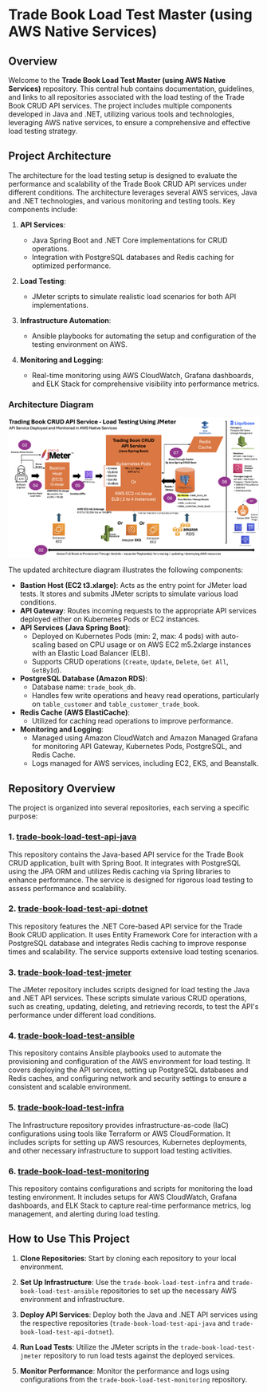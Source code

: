 # Trade Book Load Test Master (using AWS Native Services)

## Overview

Welcome to the **Trade Book Load Test Master (using AWS Native Services)** repository. This central hub contains documentation, guidelines, and links to all repositories associated with the load testing of the Trade Book CRUD API services. The project includes multiple components developed in Java and .NET, utilizing various tools and technologies, leveraging AWS native services, to ensure a comprehensive and effective load testing strategy.

## Project Architecture

The architecture for the load testing setup is designed to evaluate the performance and scalability of the Trade Book CRUD API services under different conditions. The architecture leverages several AWS services, Java and .NET technologies, and various monitoring and testing tools. Key components include:

1. **API Services**:
   - Java Spring Boot and .NET Core implementations for CRUD operations.
   - Integration with PostgreSQL databases and Redis caching for optimized performance.

2. **Load Testing**:
   - JMeter scripts to simulate realistic load scenarios for both API implementations.

3. **Infrastructure Automation**:
   - Ansible playbooks for automating the setup and configuration of the testing environment on AWS.

4. **Monitoring and Logging**:
   - Real-time monitoring using AWS CloudWatch, Grafana dashboards, and ELK Stack for comprehensive visibility into performance metrics.

### Architecture Diagram

![Architecture Diagram](TradeBookCrudAPI-With-LoadTesting.png)

The updated architecture diagram illustrates the following components:

- **Bastion Host (EC2 t3.xlarge)**: Acts as the entry point for JMeter load tests. It stores and submits JMeter scripts to simulate various load conditions.
- **API Gateway**: Routes incoming requests to the appropriate API services deployed either on Kubernetes Pods or EC2 instances.
- **API Services (Java Spring Boot)**:
  - Deployed on Kubernetes Pods (min: 2, max: 4 pods) with auto-scaling based on CPU usage or on AWS EC2 m5.2xlarge instances with an Elastic Load Balancer (ELB).
  - Supports CRUD operations (`Create`, `Update`, `Delete`, `Get All`, `GetById`).
- **PostgreSQL Database (Amazon RDS)**:
  - Database name: `trade_book_db`.
  - Handles few write operations and heavy read operations, particularly on `table_customer` and `table_customer_trade_book`.
- **Redis Cache (AWS ElastiCache)**:
  - Utilized for caching read operations to improve performance.
- **Monitoring and Logging**:
  - Managed using Amazon CloudWatch and Amazon Managed Grafana for monitoring API Gateway, Kubernetes Pods, PostgreSQL, and Redis Cache.
  - Logs managed for AWS services, including EC2, EKS, and Beanstalk.

## Repository Overview

The project is organized into several repositories, each serving a specific purpose:

### 1. [trade-book-load-test-api-java](https://github.com/javakishore-veleti/trade-book-load-test-api-java)

This repository contains the Java-based API service for the Trade Book CRUD application, built with Spring Boot. It integrates with PostgreSQL using the JPA ORM and utilizes Redis caching via Spring libraries to enhance performance. The service is designed for rigorous load testing to assess performance and scalability.

### 2. [trade-book-load-test-api-dotnet](https://github.com/javakishore-veleti/trade-book-load-test-api-dotnet)

This repository features the .NET Core-based API service for the Trade Book CRUD application. It uses Entity Framework Core for interaction with a PostgreSQL database and integrates Redis caching to improve response times and scalability. The service supports extensive load testing scenarios.

### 3. [trade-book-load-test-jmeter](https://github.com/javakishore-veleti/trade-book-load-test-jmeter)

The JMeter repository includes scripts designed for load testing the Java and .NET API services. These scripts simulate various CRUD operations, such as creating, updating, deleting, and retrieving records, to test the API's performance under different load conditions.

### 4. [trade-book-load-test-ansible](https://github.com/javakishore-veleti/trade-book-load-test-ansible)

This repository contains Ansible playbooks used to automate the provisioning and configuration of the AWS environment for load testing. It covers deploying the API services, setting up PostgreSQL databases and Redis caches, and configuring network and security settings to ensure a consistent and scalable environment.

### 5. [trade-book-load-test-infra](https://github.com/javakishore-veleti/trade-book-load-test-infra)

The Infrastructure repository provides infrastructure-as-code (IaC) configurations using tools like Terraform or AWS CloudFormation. It includes scripts for setting up AWS resources, Kubernetes deployments, and other necessary infrastructure to support load testing activities.

### 6. [trade-book-load-test-monitoring](https://github.com/javakishore-veleti/trade-book-load-test-monitoring)

This repository contains configurations and scripts for monitoring the load testing environment. It includes setups for AWS CloudWatch, Grafana dashboards, and ELK Stack to capture real-time performance metrics, log management, and alerting during load testing.

## How to Use This Project

1. **Clone Repositories**: Start by cloning each repository to your local environment.

2. **Set Up Infrastructure**: Use the `trade-book-load-test-infra` and `trade-book-load-test-ansible` repositories to set up the necessary AWS environment and infrastructure.

3. **Deploy API Services**: Deploy both the Java and .NET API services using the respective repositories (`trade-book-load-test-api-java` and `trade-book-load-test-api-dotnet`).

4. **Run Load Tests**: Utilize the JMeter scripts in the `trade-book-load-test-jmeter` repository to run load tests against the deployed services.

5. **Monitor Performance**: Monitor the performance and logs using configurations from the `trade-book-load-test-monitoring` repository.

